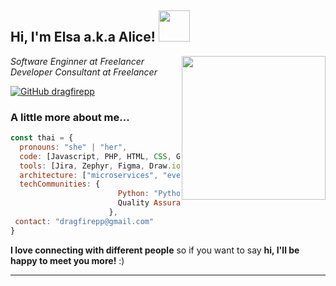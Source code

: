 <h2> Hi, I'm Elsa a.k.a Alice! <img src="https://cdn-icons-png.flaticon.com/512/4557/4557869.png" width="50"></h2>
<img align='right' src="" width="230">
<p><em>Software Enginner at Freelancer</a>
</br>Developer Consultant at Freelancer</a>
</em></p>

[![GitHub dragfirepp](https://img.shields.io/github/followers/thaiane?label=follow&style=social)](https://github.com/dragfirepp)


### A little more about me...  

```javascript
const thai = {
  pronouns: "she" | "her",
  code: [Javascript, PHP, HTML, CSS, Golang, Python, Java, Springboot, MySQL, Oracle, PostgreeSQL],
  tools: [Jira, Zephyr, Figma, Draw.io, Visio, Jest, Docker, Postman, Selenium, Katalon],
  architecture: ["microservices", "event-driven", "design system pattern"],
  techCommunities: {
                        Python: "PythonID",
                        Quality Assurance: "ISQA"
                      },
 contact: "dragfirepp@gmail.com"
}
```

<b>I love connecting with different people</b> so if you want to say <b>hi, I'll be happy to meet you more!</b> :)</em>

---
